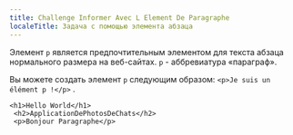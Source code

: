 ```yaml
---
title: Challenge Informer Avec L Element De Paragraphe
localeTitle: Задача с помощью элемента абзаца
---
```

Элемент `p` является предпочтительным элементом для текста абзаца нормального размера на веб-сайтах. `p` - аббревиатура «параграф».

Вы можете создать элемент `p` следующим образом: `<p>Je suis un élément p !</p>` .
```
<h1>Hello World</h1> 
 <h2>ApplicationDePhotosDeChats</h2> 
 <p>Bonjour Paragraphe</p> 

```